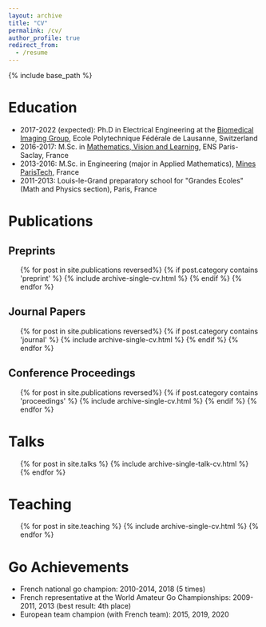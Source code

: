 ```yaml
---
layout: archive
title: "CV"
permalink: /cv/
author_profile: true
redirect_from:
  - /resume
---
```


{% include base_path %}

Education
======

* 2017-2022 (expected): Ph.D in Electrical Engineering at the [Biomedical Imaging Group](http://bigwww.epfl.ch/), Ecole Polytechnique Fédérale de Lausanne, Switzerland
* 2016-2017: M.Sc. in [Mathematics, Vision and Learning](http://math.ens-paris-saclay.fr/version-francaise/formations/master-mva/), ENS Paris-Saclay, France
* 2013-2016: M.Sc. in Engineering (major in Applied Mathematics), [Mines ParisTech](https://www.minesparis.psl.eu), France
* 2011-2013: Louis-le-Grand preparatory school for "Grandes Ecoles" (Math and Physics section), Paris, France

Publications
======

Preprints
--------------
<ul>
{% for post in site.publications reversed%}
	{% if post.category contains 'preprint' %}
		{% include archive-single-cv.html %}
	{% endif %}
{% endfor %}
</ul>

Journal Papers
--------------
<ul>
{% for post in site.publications reversed%}
	{% if post.category contains 'journal' %}
		{% include archive-single-cv.html %}
	{% endif %}
{% endfor %}
</ul>

Conference Proceedings
--------------
<ul>
{% for post in site.publications reversed%}
	{% if post.category contains 'proceedings' %}
		{% include archive-single-cv.html %}
	{% endif %}
{% endfor %}
  </ul>

Talks
======
  <ul>{% for post in site.talks %}
    {% include archive-single-talk-cv.html %}
  {% endfor %}</ul>

Teaching
======
  <ul>{% for post in site.teaching %}
    {% include archive-single-cv.html %}
  {% endfor %}</ul>

Go Achievements
======
* French national go champion: 2010-2014, 2018 (5 times)
* French representative at the World Amateur Go Championships: 2009-2011, 2013 (best result: 4th place)
* European team champion (with French team): 2015, 2019, 2020
